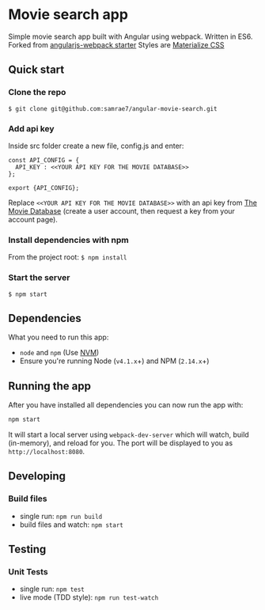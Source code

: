 # Movie search app

Simple movie search app built with Angular using webpack. Written in ES6.
Forked from [angularjs-webpack starter](https://github.com/preboot/angularjs-webpack)
Styles are [Materialize CSS](http://materializecss.com/)

## Quick start
### Clone the repo
`$ git clone git@github.com:samrae7/angular-movie-search.git`

### Add api key
Inside src folder create a new file, config.js and enter:

```
const API_CONFIG = {
  API_KEY : <<YOUR API KEY FOR THE MOVIE DATABASE>>
};

export {API_CONFIG};
```
Replace `<<YOUR API KEY FOR THE MOVIE DATABASE>>` with an api key from
[The Movie Database](https://www.themoviedb.org/faq/api)
(create a user account, then request a key from your account page).

### Install dependencies with npm

From the project root:
`$ npm install`

### Start the server
`$ npm start`

## Dependencies

What you need to run this app:
* `node` and `npm` (Use [NVM](https://github.com/creationix/nvm))
* Ensure you're running Node (`v4.1.x`+) and NPM (`2.14.x`+)

## Running the app

After you have installed all dependencies you can now run the app with:
```bash
npm start
```

It will start a local server using `webpack-dev-server` which will watch, build (in-memory), and reload for you. The port will be displayed to you as `http://localhost:8080`.

## Developing

### Build files

* single run: `npm run build`
* build files and watch: `npm start`

## Testing

### Unit Tests

* single run: `npm test`
* live mode (TDD style): `npm run test-watch`
